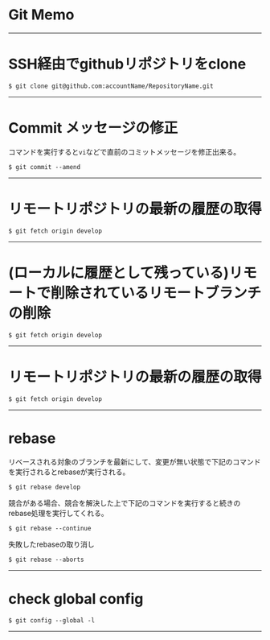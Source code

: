 # Git Memo

---

# SSH経由でgithubリポジトリをclone

```shell--sesshion
$ git clone git@github.com:accountName/RepositoryName.git
```
---

# Commit メッセージの修正

コマンドを実行すると`vi`などで直前のコミットメッセージを修正出来る。

```shell--sesshion
$ git commit --amend
```

---

# リモートリポジトリの最新の履歴の取得

```shell--sesshion
$ git fetch origin develop
```

---

# (ローカルに履歴として残っている)リモートで削除されているリモートブランチの削除

```shell--sesshion
$ git fetch origin develop
```
---

# リモートリポジトリの最新の履歴の取得

```shell--sesshion
$ git fetch origin develop
```

---
# rebase

リベースされる対象のブランチを最新にして、変更が無い状態で下記のコマンドを実行されるとrebaseが実行される。


```shell--sesshion
$ git rebase develop
```

競合がある場合、競合を解決した上で下記のコマンドを実行すると続きのrebase処理を実行してくれる。

```shell--sesshion
$ git rebase --continue
```

失敗したrebaseの取り消し

```shell--sesshion
$ git rebase --aborts
```

---
# check global config

```shell--sesshion
$ git config --global -l
```



---
